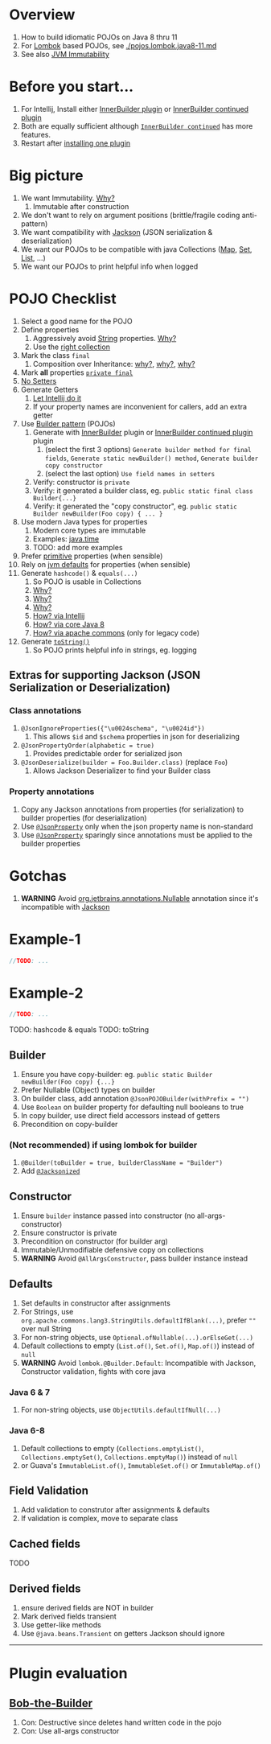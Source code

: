 # Overview
1. How to build idiomatic POJOs on Java 8 thru 11
1. For [Lombok](https://projectlombok.org/) based POJOs, see [./pojos.lombok.java8-11.md](./pojos.lombok.java8-11.md)
1. See also [JVM Immutability](jvm-immutability.md)


# Before you start...
1. For Intellij, Install either [InnerBuilder plugin](https://plugins.jetbrains.com/plugin/7354-innerbuilder) or [InnerBuilder continued plugin](https://plugins.jetbrains.com/plugin/15818-innerbuilder-continued)
1. Both are equally sufficient although [`InnerBuilder continued`](https://plugins.jetbrains.com/plugin/15818-innerbuilder-continued) has more features.
1. Restart after [installing one plugin](https://www.jetbrains.com/help/idea/managing-plugins.html)


# Big picture
1. We want Immutability.  [Why?](../general/immutability.md)
    1. Immutable after construction
1. We don't want to rely on argument positions (brittle/fragile coding anti-pattern)
1. We want compatibility with [Jackson](https://github.com/FasterXML/jackson) (JSON serialization & deserialization)
1. We want our POJOs to be compatible with java Collections ([Map](https://docs.oracle.com/en/java/javase/11/docs/api/java.base/java/util/Map.html), [Set](https://docs.oracle.com/en/java/javase/11/docs/api/java.base/java/util/Set.html), [List](https://docs.oracle.com/en/java/javase/11/docs/api/java.base/java/util/List.html), ...)
1. We want our POJOs to print helpful info when logged


# POJO Checklist
1. Select a good name for the POJO
1. Define properties
    1. Aggressively avoid [String](https://docs.oracle.com/en/java/javase/11/docs/api/java.base/java/lang/String.html) properties.  [Why?](./strings.avoid.md)
    1. Use the [right collection](./collection.selecting.md)
1. Mark the class `final`
    1. Composition over Inheritance: [why?](https://en.wikipedia.org/wiki/Composition_over_inheritance), [why?](https://stackoverflow.com/questions/49002/prefer-composition-over-inheritance), [why?](https://medium.com/geekculture/composition-over-inheritance-7faed1628595)
1. Mark **all** properties [`private final`](https://docs.oracle.com/javase/tutorial/essential/concurrency/imstrat.html)
1. [No Setters](https://docs.oracle.com/javase/tutorial/essential/concurrency/imstrat.html)
1. Generate Getters
    1. [Let Intellij do it](https://www.jetbrains.com/help/idea/generating-code.html#generate-getters-setters)
    1. If your property names are inconvenient for callers, add an extra getter
1. Use [Builder pattern](https://refactoring.guru/design-patterns/builder) (POJOs)
    1. Generate with [InnerBuilder](https://plugins.jetbrains.com/plugin/7354-innerbuilder) plugin or [InnerBuilder continued plugin](https://plugins.jetbrains.com/plugin/15818-innerbuilder-continued) plugin
        1. (select the first 3 options) `Generate builder method for final fields`, `Generate static newBuilder() method`, `Generate builder copy constructor`
        1. (select the last option) `Use field names in setters`
    1. Verify: constructor is `private`
    1. Verify: it generated a builder class, eg. `public static final class Builder{...}`
    1. Verify: it generated the "copy constructor", eg. `public static Builder newBuilder(Foo copy) { ... }`
1. Use modern Java types for properties
    1. Modern core types are immutable
    1. Examples: [java.time](https://docs.oracle.com/javase/8/docs/api/java/time/package-summary.html)
    1. TODO: add more examples
1. Prefer [primitive](https://docs.oracle.com/javase/tutorial/java/nutsandbolts/datatypes.html) properties (when sensible)
1. Rely on [jvm defaults](https://docs.oracle.com/javase/tutorial/java/nutsandbolts/datatypes.html) for properties (when sensible)
1. Generate `hashcode()` & `equals(...)`
    1. So POJO is usable in Collections
    1. [Why?](https://www.baeldung.com/java-equals-hashcode-contracts)
    1. [Why?](https://www.geeksforgeeks.org/equals-hashcode-methods-java/)
    1. [Why?](https://howtodoinjava.com/java/basics/java-hashcode-equals-methods/)
    1. [How? via Intellij](https://www.jetbrains.com/help/idea/generate-equals-and-hashcode-wizard.html)
    1. [How? via core Java 8](https://docs.oracle.com/javase/8/docs/api/java/util/Objects.html#hashCode-java.lang.Object-)
    1. [How? via apache commons](https://commons.apache.org/proper/commons-lang/apidocs/org/apache/commons/lang3/builder/EqualsBuilder.html) (only for legacy code)
1. Generate [`toString()`](https://docs.oracle.com/javase/8/docs/api/java/lang/Object.html#toString--)
    1. So POJO prints helpful info in strings, eg. logging


## Extras for supporting Jackson (JSON Serialization or Deserialization)
### Class annotations
1. `@JsonIgnoreProperties({"\u0024schema", "\u0024id"})`
   1. This allows `$id` and `$schema` properties in json for deserializing
1. `@JsonPropertyOrder(alphabetic = true)`
   1. Provides predictable order for serialized json
1. `@JsonDeserialize(builder = Foo.Builder.class)` (replace `Foo`)
   1. Allows Jackson Deserializer to find your Builder class

### Property annotations
1. Copy any Jackson annotations from properties (for serialization) to builder properties (for deserialization)
1. Use [`@JsonProperty`](https://javadoc.io/doc/com.fasterxml.jackson.core/jackson-annotations/latest/com/fasterxml/jackson/annotation/JsonProperty.html) only when the json property name is non-standard
1. Use [`@JsonProperty`](https://javadoc.io/doc/com.fasterxml.jackson.core/jackson-annotations/latest/com/fasterxml/jackson/annotation/JsonProperty.html) sparingly since annotations must be applied to the builder properties



# Gotchas
1. **WARNING** Avoid [org.jetbrains.annotations.Nullable](https://www.jetbrains.com/help/idea/nullable-and-notnull-annotations.html) annotation since it's incompatible with [Jackson](https://github.com/FasterXML/jackson)




# Example-1
```java
//TODO: ...
```

# Example-2
```java
//TODO: ...
```


TODO: hashcode & equals
TODO: toString



## Builder
1. Ensure you have copy-builder: eg. `public static Builder newBuilder(Foo copy) {...}`
1. Prefer Nullable (Object) types on builder
1. On builder class, add annotation `@JsonPOJOBuilder(withPrefix = "")`
1. Use `Boolean` on builder property for defaulting null booleans to true
1. In copy builder, use direct field accessors instead of getters
1. Precondition on copy-builder

### (**Not** recommended) if using lombok for builder
1. `@Builder(toBuilder = true, builderClassName = "Builder")`
1. Add [`@Jacksonized`](https://projectlombok.org/features/experimental/Jacksonized)


## Constructor
1. Ensure `builder` instance passed into constructor (no all-args-constructor)
1. Ensure constructor is private
1. Precondition on constructor (for builder arg)
1. Immutable/Unmodifiable defensive copy on collections
1. **WARNING** Avoid `@AllArgsConstructor`, pass builder instance instead


## Defaults
1. Set defaults in constructor after assignments
1. For Strings, use `org.apache.commons.lang3.StringUtils.defaultIfBlank(...)`, prefer `""` over null String
1. For non-string objects, use `Optional.ofNullable(...).orElseGet(...)`
1. Default collections to empty (`List.of()`, `Set.of()`, `Map.of()`) instead of `null`
1. **WARNING** Avoid `lombok.@Builder.Default`: Incompatible with Jackson, Constructor validation, fights with core java

### Java 6 & 7
1. For non-string objects, use `ObjectUtils.defaultIfNull(...)`

### Java 6-8
1. Default collections to empty (`Collections.emptyList()`, `Collections.emptySet()`, `Collections.emptyMap()`) instead of `null`
  1. or Guava's `ImmutableList.of()`, `ImmutableSet.of()` or `ImmutableMap.of()`


## Field Validation
1. Add validation to construtor after assignments & defaults
1. If validation is complex, move to separate class


## Cached fields
TODO


## Derived fields
1. ensure derived fields are NOT in builder
1. Mark derived fields transient
1. Use getter-like methods
1. Use `@java.beans.Transient` on getters Jackson should ignore


--------
# Plugin evaluation
## [Bob-the-Builder](https://plugins.jetbrains.com/plugin/12032-bob-the-builder-of-beans)
1. Con: Destructive since deletes hand written code in the pojo
1. Con: Use all-args constructor
